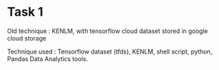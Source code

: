 # Task 1 
Old technique : KENLM, with tensorflow cloud dataset stored in google cloud storage

Technique used : Tensorflow dataset (tfds), KENLM, shell script, python, Pandas Data Analytics tools.
